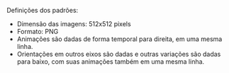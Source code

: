 Definições dos padrões:
 - Dimensão das imagens: 512x512 pixels
 - Formato: PNG
 - Animações são dadas de forma temporal para direita, em uma mesma linha.
 - Orientações em outros eixos são dadas e outras variações são dadas para baixo, com suas animações também em uma mesma linha.
